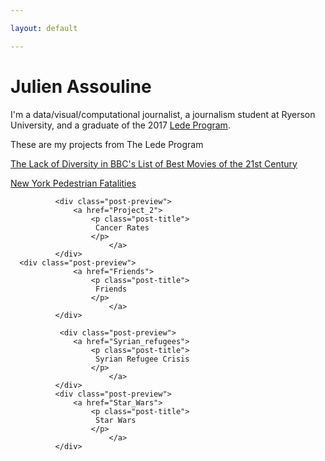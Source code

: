 ```yaml
---

layout: default

---
```


# Julien Assouline

I'm a data/visual/computational journalist, a journalism student at Ryerson University, and a graduate of the 2017 [Lede Program](http://ledeprogram.com). 

These are my projects from The Lede Program

<div class="post-preview">
                  <a href="BBC">
                      <p class="post-title">
                       The Lack of Diversity in BBC's List of Best Movies of the 21st Century
                      </p>
                          </a>
              </div>
  <div class="post-preview">
                  <a href="project">
                      <p class="post-title">
                       New York Pedestrian Fatalities
                      </p>
                          </a>
              </div>

              <div class="post-preview">
                  <a href="Project_2">
                      <p class="post-title">
                       Cancer Rates
                      </p>
                          </a>
              </div>
      <div class="post-preview">
                  <a href="Friends">
                      <p class="post-title">
                       Friends
                      </p>
                          </a>
              </div>

               <div class="post-preview">
                  <a href="Syrian_refugees">
                      <p class="post-title">
                       Syrian Refugee Crisis
                      </p>
                          </a>
              </div>
              <div class="post-preview">
                  <a href="Star_Wars">
                      <p class="post-title">
                       Star Wars 
                      </p>
                          </a>
              </div>

<!-- * [Project 2]({{ site.url }}/project): New York Pedestrian Fatalities
* [Project 3]({{ site.url }}/Project_2): Cancer Rates
* [Project 4]({{ site.url }}/Friends): Friends
* [Project 5]({{ site.url }}/Syrian_refugees): Syrian Refugee Crisis
* [Project 6]({{ site.url }}/Star_Wars): Star Wars 

 -->




